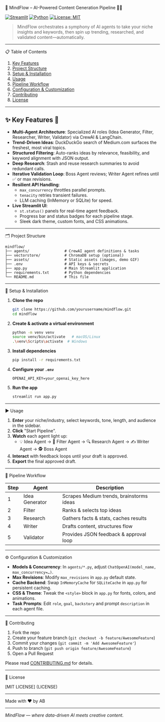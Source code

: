 🌊 MindFlow – AI-Powered Content Generation Pipeline 🧠✨

[![Streamlit](https://img.shields.io/badge/streamlit-%E2%9C%93-blue)](https://streamlit.io) [![Python](https://img.shields.io/badge/python-3.8%2B-orange)](https://www.python.org) [![License: MIT](https://img.shields.io/badge/license-MIT-green)](LICENSE)

> MindFlow orchestrates a symphony of AI agents to take your niche insights and keywords, then spin up trending, researched, and validated content—automatically.

---

📋 Table of Contents
1. [Key Features](#-key-features-rocket)
2. [Project Structure](#-project-structure)
3. [Setup & Installation](#-setup--installation)
4. [Usage](#-usage-️)
5. [Pipeline Workflow](#-pipeline-workflow-🔄)
6. [Configuration & Customization](#-configuration--customization-⚙️)
7. [Contributing](#-contributing)
8. [License](#-license)

---

## ✨ Key Features 🚀

- **Multi-Agent Architecture**: Specialized AI roles (Idea Generator, Filter, Researcher, Writer, Validator) via CrewAI & LangChain.
- **Trend-Driven Ideas**: DuckDuckGo search of Medium.com surfaces the freshest, most viral topics.
- **Structured Filtering**: Auto-ranks ideas by relevance, feasibility, and keyword alignment with JSON output.
- **Deep Research**: Stash and reuse research summaries to avoid redundant calls.
- **Iterative Validation Loop**: Boss Agent reviews; Writer Agent refines until ✅ or max revisions.
- **Resilient API Handling**:
  - `max_concurrency` throttles parallel prompts.
  - `tenacity` retries transient failures.
  - LLM caching (InMemory or SQLite) for speed.
- **Live Streamlit UI**:
  - `st.status()` panels for real-time agent feedback.
  - Progress bar and status badges for each pipeline stage.
  - Sleek dark theme, custom fonts, and CSS animations.

---

🗂️ Project Structure

```
mindflow/
├── agents/                # CrewAI agent definitions & tasks
├── vectorstore/           # ChromaDB setup (optional)
├── assets/                # Static assets (images, demo GIF)
├── .env                   # API keys & secrets
├── app.py                 # Main Streamlit application
├── requirements.txt       # Python dependencies
└── README.md              # This file
```

---

🔧 Setup & Installation

1. **Clone the repo**
   ```bash
   git clone https://github.com/yourusername/mindflow.git
   cd mindflow
   ```
2. **Create & activate a virtual environment**
   ```bash
   python -m venv venv
   source venv/bin/activate   # macOS/Linux
   .\venv\Scripts\activate  # Windows
   ```
3. **Install dependencies**
   ```bash
   pip install -r requirements.txt
   ```
4. **Configure your `.env`**
   ```env
   OPENAI_API_KEY=your_openai_key_here
   ```
5. **Run the app**
   ```bash
   streamlit run app.py
   ```

---

▶️ Usage

1. **Enter** your niche/industry, select keywords, tone, length, and audience in the sidebar.
2. **Click** "Start Pipeline".
3. **Watch** each agent light up:
   - 💡 Idea Agent → 🧹 Filter Agent → 🔍 Research Agent → ✍️ Writer Agent → 🕵️ Boss Agent
4. **Interact** with feedback loops until your draft is approved.
5. **Export** the final approved draft.

---

🔄 Pipeline Workflow

| Step | Agent           | Description                              |
|------|-----------------|------------------------------------------|
| 1    | Idea Generator  | Scrapes Medium trends, brainstorms ideas  |
| 2    | Filter          | Ranks & selects top ideas                |
| 3    | Research        | Gathers facts & stats, caches results    |
| 4    | Writer          | Drafts content, structures flow          |
| 5    | Validator       | Provides JSON feedback & approval loop   |

---

⚙️ Configuration & Customization

- **Models & Concurrency**: In `agents/*.py`, adjust `ChatOpenAI(model_name, max_concurrency=…)`.
- **Max Revisions**: Modify `max_revisions` in `app.py` default state.
- **Cache Backend**: Swap `InMemoryCache` for `SQLiteCache` in `app.py` for persistent caching.
- **CSS & Theme**: Tweak the `<style>` block in `app.py` for fonts, colors, and animations.
- **Task Prompts**: Edit `role`, `goal`, `backstory` and prompt `description` in each agent file.

---

🤝 Contributing

1. Fork the repo
2. Create your feature branch (`git checkout -b feature/AwesomeFeature`)
3. Commit your changes (`git commit -m 'Add AwesomeFeature'`)
4. Push to branch (`git push origin feature/AwesomeFeature`)
5. Open a Pull Request

Please read [CONTRIBUTING.md](CONTRIBUTING.md) for details.

---

📝 License

[MIT LICENSE] (LICENSE)

---

Made with ❤️ by AB

---

_*MindFlow — where data-driven AI meets creative content.*_

